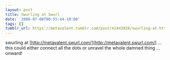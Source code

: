 ```yaml
---
layout: post
title: Swurling at Swurl
date: '2008-07-08T00:55:44-10:00'
tags: []
tumblr_url: https://metavalent.tumblr.com/post/41443928/swurling-at-httpmetavalentswurlcom-this
---
```

swurling at [http://metavalent.swurl.com/](http://metavalent.swurl.com/) … this could either connect all the dots or unravel the whole damned thing … onward!

